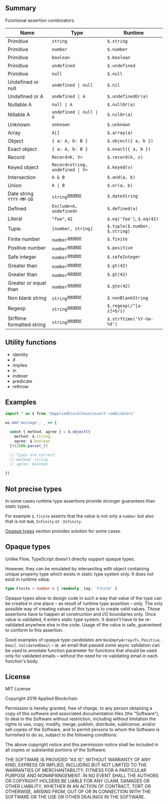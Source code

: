 ## Summary

Functional assertion combinators.

Name                      | Type                                            | Runtime
--------------------------|-------------------------------------------------|------------------------------
Primitive                 | `string`                                        | `$.string`
Primitive                 | `number`                                        | `$.number`
Primitive                 | `boolean`                                       | `$.boolean`
Primitive                 | `undefined`                                     | `$.undefined`
Primitive                 | `null`                                          | `$.null`
Undefined or null         | `undefined \| null`                             | `$.nil`
Undefined or A            | `undefined \| A`                                | `$.undefinedOr(a)`
Nullable A                | `null \| A`                                     | `$.nullOr(a)`
Nillable A                | `undefined \| null \| A`                        | `$.nilOr(a)`
Unknown                   | `unknown`                                       | `$.unknown`
Array                     | `A[]`                                           | `$.array(a)`
Object                    | `{ a: A, b: B }`                                | `$.object({ a, b })`
Exact object              | `{ a: A, b: B }`                                | `$.exact({ a, b })`
Record                    | `Record<K, V>`                                  | `$.record(k, v)`
Keyed object              | `Record<string, undefined \| V>`                | `$.keyed(v)`
Intersection              | `A & B`                                         | `$.and(a, b)`
Union                     | `A \| B`                                        | `$.or(a, b)`
Date string `YYYY-MM-DD`  | `string`<sup>[weaker](#not-precise-types)</sup> | `$.dateString`
Defined                   | `Exclude<A, undefined>`                         | `$.defined(a)`
Literal                   | `"foo"`, `42`                                   | `$.eq('foo')`, `$.eq(42)`
Tuple                     | `[number, string]`                              | `$.tuple($.number, $.string)`
Finite number             | `number`<sup>[weaker](#not-precise-types)</sup> | `$.finite`
Positive number           | `number`<sup>[weaker](#not-precise-types)</sup> | `$.positive`
Safe integer              | `number`<sup>[weaker](#not-precise-types)</sup> | `$.safeInteger`
Greater than              | `number`<sup>[weaker](#not-precise-types)</sup> | `$.gt(42)`
Greater than              | `number`<sup>[weaker](#not-precise-types)</sup> | `$.gt(42)`
Greater or equal than     | `number`<sup>[weaker](#not-precise-types)</sup> | `$.gte(42)`
Non blank string          | `string`<sup>[weaker](#not-precise-types)</sup> | `$.nonBlankString`
Regexp                    | `string`<sup>[weaker](#not-precise-types)</sup> | `$.regexp(/^[a-z]+$/i)`
Strftime formatted string | `string`<sup>[weaker](#not-precise-types)</sup> | `$.strftime('%Y-%m-%d')`

## Utility functions

* identity
* if
* implies
* in
* indexer
* predicate
* rethrow

## Examples

```ts
import * as $ from '@appliedblockchain/assert-combinators'

ws.on('message', _ => {

  const { method, agree } = $.object({
    method: $.string,
    agree: $.boolean
  })(JSON.parse(_))

  // Types are correct:
  // method: string
  // agree: boolean

})
```

## Not precise types

In some cases runtime type assertions provide stronger guarantees than static types.

For example `$.finite` asserts that the value is not only a `number` but also that is not `NaN`, `Infinity` or `-Infinity`.

[Opaque types](#opaque-types) section provides solution for some cases.

## Opaque types

Unlike Flow, TypeScript doesn't directly support opaque types.

However, they can be emulated by intersecting with object containing unique property type which exists in static type system only. It does not exist in runtime value.

```ts
type Finite = number & { readonly _tag: 'Finite' }
```

Opaque types allow to design code in such a way that value of the type can be created in one place – as result of runtime type assertion – only. The only possible way of creating values of this type is to create valid values. Those assertions have to happen at construction and I/O boundaries only. Once value is validated, it enters static type system. It doesn't have to be re-validated anywhere else in the code. Usage of the value is safe, guaranteed to conform to this assertion.

Good examples of opaque type candidates are `NonEmptyArray<T>`, `Positive`, `Email`.
`ValidatedEmail` – ie. an email that passed some async validation can be used to annotate function parameter for functions that should be used only for validated emails – without the need for re-validating email in each function's body.

## License

MIT License

Copyright 2019 Applied Blockchain

Permission is hereby granted, free of charge, to any person obtaining a copy of this software and associated documentation files (the "Software"), to deal in the Software without restriction, including without limitation the rights to use, copy, modify, merge, publish, distribute, sublicense, and/or sell copies of the Software, and to permit persons to whom the Software is furnished to do so, subject to the following conditions:

The above copyright notice and this permission notice shall be included in all copies or substantial portions of the Software.

THE SOFTWARE IS PROVIDED "AS IS", WITHOUT WARRANTY OF ANY KIND, EXPRESS OR IMPLIED, INCLUDING BUT NOT LIMITED TO THE WARRANTIES OF MERCHANTABILITY, FITNESS FOR A PARTICULAR PURPOSE AND NONINFRINGEMENT. IN NO EVENT SHALL THE AUTHORS OR COPYRIGHT HOLDERS BE LIABLE FOR ANY CLAIM, DAMAGES OR OTHER LIABILITY, WHETHER IN AN ACTION OF CONTRACT, TORT OR OTHERWISE, ARISING FROM, OUT OF OR IN CONNECTION WITH THE SOFTWARE OR THE USE OR OTHER DEALINGS IN THE SOFTWARE.
